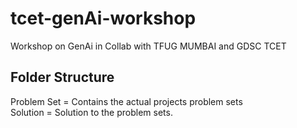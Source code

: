 # tcet-genAi-workshop
Workshop on GenAi in Collab with TFUG MUMBAI and GDSC TCET

## Folder Structure
Problem Set = Contains the actual projects problem sets \
Solution = Solution to the problem sets.
